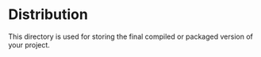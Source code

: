 # Distribution

This directory is used for storing the final compiled or packaged version of your project.
